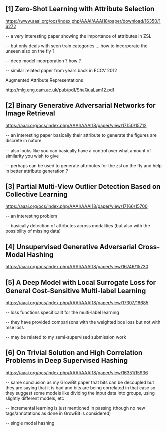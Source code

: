 
[1] Zero-Shot Learning with Attribute Selection
--------------------------------------------------------

https://www.aaai.org/ocs/index.php/AAAI/AAAI18/paper/download/16350/16272

-- a very interesting paper showing the importance of attributes in ZSL

-- but only deals with seen train categories ... how to incorporate the unseen also on the fly ?

-- deep model incorporation ? how ? 

-- similar related paper from years back in ECCV 2012

Augmented Attribute Representations

http://mlg.eng.cam.ac.uk/pub/pdf/ShaQuaLam12.pdf

[2] Binary Generative Adversarial Networks for Image Retrieval
--------------------------------------------------------

https://aaai.org/ocs/index.php/AAAI/AAAI18/paper/view/17150/15712

-- an interesting paper basically their attribute to generate the  figures are discrete in nature

-- also looks like you can basically have a control over what amount of similarity you wish to give 

-- perhaps can be used to generate attributes for the zsl on the fly and help in better attribute generation ?

[3] Partial Multi-View Outlier Detection Based on Collective Learning
--------------------------------------------------------

https://aaai.org/ocs/index.php/AAAI/AAAI18/paper/view/17166/15700

-- an interesting problem

-- basically detection of attributes across modalities (but also with the possibility of missing data)

[4] Unsupervised Generative Adversarial Cross-Modal Hashing
--------------------------------------------------------

https://aaai.org/ocs/index.php/AAAI/AAAI18/paper/view/16746/15730


[5] A Deep Model with Local Surrogate Loss for General Cost-Sensitive Multi-label Learning
--------------------------------------------------------

https://aaai.org/ocs/index.php/AAAI/AAAI18/paper/view/17307/16685

-- loss functions specificallt for the multi-label learning 

-- they have provided comparisons with the weighted bce loss but not with mse loss 

-- may be related to my semi-supervised submission work

[6] On Trivial Solution and High Correlation Problems in Deep Supervised Hashing
--------------------------------------------------------

https://aaai.org/ocs/index.php/AAAI/AAAI18/paper/view/16351/15936

-- same conclusion as my GrowBit paper that bits can be decoupled but they are saying that it is bad and bits are being correlated in that case so they suggest some models like dividing the input data into groups, using slightly different models, etc

-- incremental learning is just mentioned in passing (though no new tags/annotations as done in GrowBit is considered)

-- single modal hashing



